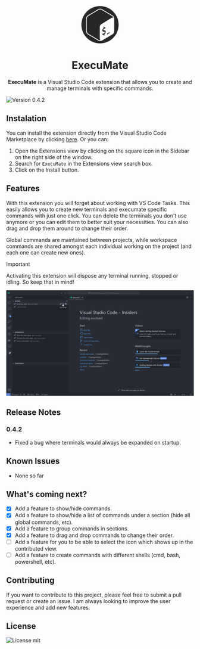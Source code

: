 <div align="center">
  <img src="https://raw.githubusercontent.com/ilmaqui/vscode-execumate/master/media/execumate.png" width="100px" height="100px" />
  <h1>ExecuMate</h1>
  <p>
    <b>ExecuMate</b> is a Visual Studio Code extension that allows you to create and manage terminals with specific commands.
  </p>
</div>

![Version 0.4.2](https://img.shields.io/badge/version-0.4.2-blue
)

## Instalation

You can install the extension directly from the Visual Studio Code Marketplace by clicking [here](https://marketplace.visualstudio.com/items?itemName=ilmaqui.execumate). Or you can:

1. Open the Extensions view by clicking on the square icon in the Sidebar on the right side of the window.
2. Search for `ExecuMate` in the Extensions view search box.
3. Click on the Install button.

## Features

With this extension you will forget about working with VS Code Tasks. This easily allows you to create new terminals and execumate specific commands with just one click. You can delete the terminals you don't use anymore or you can edit them to better suit your necessities. You can also drag and drop them around to change their order.

Global commands are maintained between projects, while workspace commands are shared amongst each individual working on the project (and each one can create new ones).

> [!IMPORTANT]  
> Activating this extension will dispose any terminal running, stopped or idling. So keep that in mind!

![Execumate demonstration gif](https://raw.githubusercontent.com/ilmaqui/vscode-execumate/master/media/execumate.gif)

## Release Notes

### 0.4.2

- Fixed a bug where terminals would always be expanded on startup.

## Known Issues

- None so far

## What's coming next?

- [X] Add a feature to show/hide commands.
- [X] Add a feature to show/hide a list of commands under a section (hide all global commands, etc).
- [X] Add a feature to group commands in sections.
- [X] Add a feature to drag and drop commands to change their order.
- [ ] Add a feature for you to be able to select the icon which shows up in the contributed view.
- [ ] Add a feature to create commands with different shells (cmd, bash, powershell, etc).

## Contributing

If you want to contribute to this project, please feel free to submit a pull request or create an issue. I am always looking to improve the user experience and add new features.

## License

![License mit](https://img.shields.io/badge/License-MIT-blue.svg)
